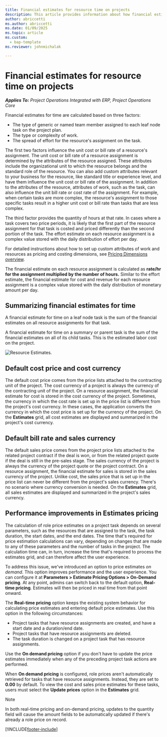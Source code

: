 ```yaml
---
title: Financial estimates for resource time on projects
description: This article provides information about how financial estimates for time are calculated.
author: abriccetti
ms.author: abriccetti
ms.date: 01/09/2025
ms.topic: article
ms.custom: 
  - bap-template
ms.reviewer: johnmichalak

---
```


# Financial estimates for resource time on projects

_**Applies To:** Project Operations Integrated with ERP, Project Operations Core_

Financial estimates for time are calculated based on three factors: 

- The type of generic or named team member assigned to each leaf node task on the project plan. 
- The type or complexity of work.
- The spread of effort for the resource's assignment on the task. 

The first two factors influence the unit cost or bill rate of a resource's assignment. The unit cost or bill rate of a resource assignment is determined by the attributes of the resource assigned. These attributes include the organizational unit to which the resource belongs and the standard role of the resource. You can also add custom attributes relevant to your business for the resource, like standard title or experience level, and have them influence the unit cost or bill rate of the assignment.
In addition to the attributes of the resource, attributes of work, such as the task, can also influence the unit bill rate or cost rate of the assignment. For example, when certain tasks are more complex, the resource's assignment to those specific tasks result in a higher unit cost or bill rate than tasks that are less complex.   

The third factor provides the quantity of hours at that rate. In cases where a task covers two price periods, it is likely that the first part of the resource assignment for that task is costed and priced differently than the second portion of the task. The effort estimate on each resource assignment is a complex value stored with the daily distribution of effort per day.

For detailed instructions about how to set up custom attributes of work and resources as pricing and costing dimensions, see [Pricing Dimensions overview](../pricing-costing/pricing-dimensions-overview.md).

The financial estimate on each resource assignment is calculated as **rate/hr for the assignment multiplied by the number of hours.**  Similar to the effort estimate, the financial estimate for cost and revenue for each resource assignment is a complex value stored with the daily distribution of monetary amount per day. 

## Summarizing financial estimates for time
A financial estimate for time on a leaf node task is the sum of the financial estimates on all resource assignments for that task.

A financial estimate for time on a summary or parent task is the sum of the financial estimates on all of its child tasks. This is the estimated labor cost on the project. 

![Resource Estimates.](./media/navigation12.png)

## Default cost price and cost currency

The default cost price comes from the price lists attached to the contracting unit of the project. The cost currency of a project is always the currency of the contracting unit of the project. On a resource assignment, the financial estimate for cost is stored in the cost currency of the project. Sometimes, the currency in which the cost rate is set up in the price list is different from the project's cost currency. In these cases, the application converts the currency in which the cost price is set up for the currency of the project. On the **Estimates** grid, all cost estimates are displayed and summarized in the project's cost currency. 

## Default bill rate and sales currency

The default sales price comes from the project price lists attached to the related project contract if the deal is won, or from the related project quote if the deal is still in the pre-sales stage. The sales currency of the project is always the currency of the project quote or the project contract. On a resource assignment, the financial estimate for sales is stored in the sales currency of the project. Unlike cost, the sales price that is set up in the price list can never be different from the project's sales currency. There's no scenario where currency conversion is needed. On the **Estimates** grid, all sales estimates are displayed and summarized in the project's sales currency.

## Performance improvements in Estimates pricing

The calculation of role price estimates on a project task depends on several parameters, such as the resources that are assigned to the task, the task duration, the start dates, and the end dates. The time that's required for price estimation calculations can vary, depending on changes that are made to any of these parameters and the number of tasks in the project. The calculation time can, in turn, increase the time that's required to process the estimates grid, and can therefore affect the user experience.

To address this issue, we've introduced an option to price estimates *on demand*. This option improves performance and the user experience. You can configure it at **Parameters \> Estimate Pricing Options \> On-Demand pricing**. At any point, admins can switch back to the default option, **Real-time pricing**. Estimates will then be priced in real time from that point onward.

The **Real-time pricing** option keeps the existing system behavior for calculating price estimates and entering default price estimates. Use this option in the following circumstances:

- Project tasks that have resource assignments are created, and have a start date and a duration/end date.
- Project tasks that have resource assignments are deleted.
- The task duration is changed on a project task that has resource assignments.

Use the **On demand pricing** option if you don't have to update the price estimates immediately when any of the preceding project task actions are performed.

When **On demand pricing** is configured, role prices aren't automatically retrieved for tasks that have resource assignments. Instead, they are set to **0.00** by default. To view the cost and sales price estimates for these tasks, users must select the **Update prices** option in the **Estimates** grid. 

> [!NOTE]
> In both real-time pricing and on-demand pricing, updates to the quantity field will cause the amount fields to be automatically updated if there's already a role price on record.

[!INCLUDE[footer-include](../includes/footer-banner.md)]
